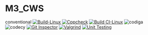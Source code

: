 # M3_CWS
conventional
[![Build-Linux](https://github.com/pallavi9019/M3_CWS/actions/workflows/main.yml/badge.svg)](https://github.com/pallavi9019/M3_CWS/actions/workflows/main.yml)
[![Cppcheck](https://github.com/pallavi9019/M3_CWS/actions/workflows/c-cpp2.yml/badge.svg)](https://github.com/pallavi9019/M2_DISTANCE/actions/workflows/c-cpp2.yml)
[![Build CI-Linux](https://github.com/pallavi9019/M2_DISTANCE/actions/workflows/c-cpp.yml/badge.svg)](https://github.com/pallavi9019/M2_DISTANCE/actions/workflows/c-cpp.yml)
![codiga](https://api.codiga.io/project/32953/score/svg)
![codecy](https://api.codiga.io/project/32953/status/svg)
[![Git Inspector](https://github.com/pallavi9019/M3_CWS/actions/workflows/c-cpp1.yml/badge.svg)](https://github.com/pallavi9019/M2_DISTANCE/actions/workflows/c-cpp1.yml)
[![Valgrind](https://github.com/pallavi9019/M3_CWS/actions/workflows/c-cpp4.yml/badge.svg)](https://github.com/pallavi9019/M2_DISTANCE/actions/workflows/c-cpp4.yml)
[![Unit Testing](https://github.com/pallavi9019/M3_CWS/actions/workflows/c-cpp4%20unit.yml/badge.svg)](https://github.com/pallavi9019/M2_DISTANCE/actions/workflows/c-cpp4%20unit.yml)
